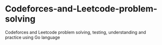 # Codeforces-and-Leetcode-problem-solving
Codeforces and Leetcode problem solving, testing, understanding and practice using Go language
